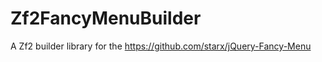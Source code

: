 Zf2FancyMenuBuilder
===================

A Zf2 builder library for the https://github.com/starx/jQuery-Fancy-Menu
